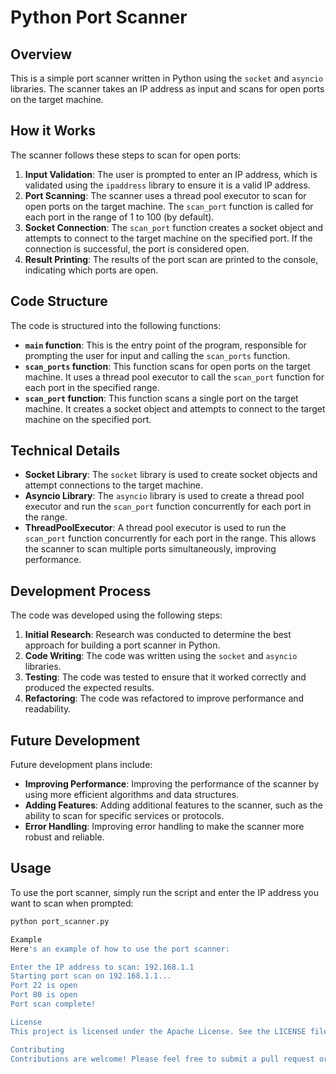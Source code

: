 # Python Port Scanner

## Overview
This is a simple port scanner written in Python using the `socket` and `asyncio` libraries. The scanner takes an IP address as input and scans for open ports on the target machine.

## How it Works
The scanner follows these steps to scan for open ports:
1. **Input Validation**: The user is prompted to enter an IP address, which is validated using the `ipaddress` library to ensure it is a valid IP address.
2. **Port Scanning**: The scanner uses a thread pool executor to scan for open ports on the target machine. The `scan_port` function is called for each port in the range of 1 to 100 (by default).
3. **Socket Connection**: The `scan_port` function creates a socket object and attempts to connect to the target machine on the specified port. If the connection is successful, the port is considered open.
4. **Result Printing**: The results of the port scan are printed to the console, indicating which ports are open.

## Code Structure
The code is structured into the following functions:
- **`main` function**: This is the entry point of the program, responsible for prompting the user for input and calling the `scan_ports` function.
- **`scan_ports` function**: This function scans for open ports on the target machine. It uses a thread pool executor to call the `scan_port` function for each port in the specified range.
- **`scan_port` function**: This function scans a single port on the target machine. It creates a socket object and attempts to connect to the target machine on the specified port.

## Technical Details
- **Socket Library**: The `socket` library is used to create socket objects and attempt connections to the target machine.
- **Asyncio Library**: The `asyncio` library is used to create a thread pool executor and run the `scan_port` function concurrently for each port in the range.
- **ThreadPoolExecutor**: A thread pool executor is used to run the `scan_port` function concurrently for each port in the range. This allows the scanner to scan multiple ports simultaneously, improving performance.

## Development Process
The code was developed using the following steps:
1. **Initial Research**: Research was conducted to determine the best approach for building a port scanner in Python.
2. **Code Writing**: The code was written using the `socket` and `asyncio` libraries.
3. **Testing**: The code was tested to ensure that it worked correctly and produced the expected results.
4. **Refactoring**: The code was refactored to improve performance and readability.

## Future Development
Future development plans include:
- **Improving Performance**: Improving the performance of the scanner by using more efficient algorithms and data structures.
- **Adding Features**: Adding additional features to the scanner, such as the ability to scan for specific services or protocols.
- **Error Handling**: Improving error handling to make the scanner more robust and reliable.

## Usage
To use the port scanner, simply run the script and enter the IP address you want to scan when prompted:
```bash
python port_scanner.py

Example
Here's an example of how to use the port scanner:

Enter the IP address to scan: 192.168.1.1
Starting port scan on 192.168.1.1...
Port 22 is open
Port 80 is open
Port scan complete!

License
This project is licensed under the Apache License. See the LICENSE file for more details.

Contributing
Contributions are welcome! Please feel free to submit a pull request or open an issue to suggest improvements or report bugs.

